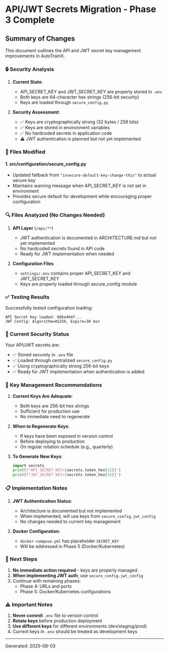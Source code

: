 # API/JWT Secrets Migration - Phase 3 Complete

## Summary of Changes

This document outlines the API and JWT secret key management improvements in AutoTrainX.

### 🔒 Security Analysis

1. **Current State**:
   - API_SECRET_KEY and JWT_SECRET_KEY are properly stored in `.env`
   - Both keys are 64-character hex strings (256-bit security)
   - Keys are loaded through `secure_config.py`

2. **Security Assessment**:
   - ✅ Keys are cryptographically strong (32 bytes / 256 bits)
   - ✅ Keys are stored in environment variables
   - ✅ No hardcoded secrets in application code
   - ⚠️  JWT authentication is planned but not yet implemented

### 📝 Files Modified

#### 1. **src/configuration/secure_config.py**
- Updated fallback from `"insecure-default-key-change-this"` to actual secure key
- Maintains warning message when API_SECRET_KEY is not set in environment
- Provides secure default for development while encouraging proper configuration

### 🔍 Files Analyzed (No Changes Needed)

1. **API Layer** (`/api/**`)
   - JWT authentication is documented in ARCHITECTURE.md but not yet implemented
   - No hardcoded secrets found in API code
   - Ready for JWT implementation when needed

2. **Configuration Files**
   - `settings/.env` contains proper API_SECRET_KEY and JWT_SECRET_KEY
   - Keys are properly loaded through secure_config module

### ✅ Testing Results

Successfully tested configuration loading:
```
API Secret Key loaded: 68be464f...
JWT Config: Algorithm=HS256, Expire=30 min
```

### 🔐 Current Security Status

Your API/JWT secrets are:
- ✅ Stored securely in `.env` file
- ✅ Loaded through centralized `secure_config.py`
- ✅ Using cryptographically strong 256-bit keys
- ✅ Ready for JWT implementation when authentication is added

### 🔑 Key Management Recommendations

1. **Current Keys Are Adequate**:
   - Both keys are 256-bit hex strings
   - Sufficient for production use
   - No immediate need to regenerate

2. **When to Regenerate Keys**:
   - If keys have been exposed in version control
   - Before deploying to production
   - On regular rotation schedule (e.g., quarterly)

3. **To Generate New Keys**:
   ```python
   import secrets
   print(f"API_SECRET_KEY={secrets.token_hex(32)}")
   print(f"JWT_SECRET_KEY={secrets.token_hex(32)}")
   ```

### 📋 Implementation Notes

1. **JWT Authentication Status**:
   - Architecture is documented but not implemented
   - When implemented, will use keys from `secure_config.jwt_config`
   - No changes needed to current key management

2. **Docker Configuration**:
   - `docker-compose.yml` has placeholder `SECRET_KEY`
   - Will be addressed in Phase 5 (Docker/Kubernetes)

### 🚀 Next Steps

1. **No immediate action required** - keys are properly managed
2. **When implementing JWT auth**, use `secure_config.jwt_config`
3. Continue with remaining phases:
   - Phase 4: URLs and ports
   - Phase 5: Docker/Kubernetes configurations

### ⚠️ Important Notes

1. **Never commit** `.env` file to version control
2. **Rotate keys** before production deployment
3. **Use different keys** for different environments (dev/staging/prod)
4. Current keys in `.env` should be treated as development keys

---

Generated: 2025-08-03